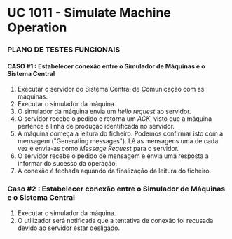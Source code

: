 # UC 1011 - Simulate Machine Operation #

### PLANO DE TESTES FUNCIONAIS ###

#### CASO #1 : Estabelecer conexão entre o Simulador de Máquinas e o Sistema Central ####

1. Executar o servidor do Sistema Central de Comunicação com as máquinas.
2. Executar o simulador da máquina.
3. O simulador da máquina envia um *hello request* ao servidor.
4. O servidor recebe o pedido e retorna um *ACK*, visto que a máquina pertence à linha de produção identificada no servidor.
5. A máquina começa a leitura do ficheiro. Podemos confirmar isto com a mensagem ("Generating messages"). Lê as mensagens uma de cada vez e envia-as como *Message Request* para o servidor.
6. O servidor recebe o pedido de mensagem e envia uma resposta a informar do sucesso da operação.
7. A conexão é fechada aquando da finalização da leitura do ficheiro.

### Caso #2 : Estabelecer conexão entre o Simulador de Máquinas e o Sistema Central ####

1. Executar o simulador da máquina.
2. O utilizador será notificada que a tentativa de conexão foi recusada devido ao servidor estar desligado.

